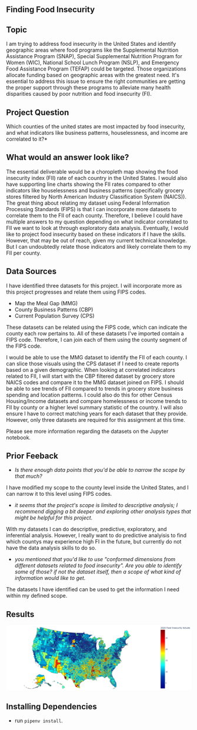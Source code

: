 
## Finding Food Insecurity

## Topic

I am trying to address food insecurity in the United States and identify geographic areas where food programs like the Supplemental Nutrition Assistance Program (SNAP), Special Supplemental Nutrition Program for Women (WIC),  National School Lunch Program (NSLP), and Emergency Food Assistance Program (TEFAP) could be targeted. Those organizations allocate funding based on geographic areas with the greatest need. It's essential to address this issue to ensure the right communities are getting the proper support through these programs to alleviate many health disparities caused by poor nutrition and food insecurity (FI).


## Project Question

Which counties of the united states are most impacted by food insecurity, and what indicators like business patterns, houselessness, and income are correlated to it?*

## What would an answer look like?

The essential deliverable would be a choropleth map showing the food insecurity index (FII) rate of each country in the United States. I would also have supporting line charts showing the FII rates compared to other indicators like houselessness and business patterns (specifically grocery stores filtered by North American Industry Classification System (NAICS)). The great thing about relating my dataset using Federal Information Processing Standards (FIPS) is that I can incorporate more datasets to correlate them to the FII of each county. Therefore, I believe I could have multiple answers to my question depending on what indicator correlated to FII we want to look at through exploratory data analysis. Eventually, I would like to project food insecurity based on these indicators if I have the skills. However, that may be out of reach, given my current technical knowledge. But I can undoubtedly relate those indicators and likely correlate them to my FII per county.


## Data Sources

I have identified three datasets for this project. I will incorporate more as this project progresses and relate them using FIPS codes.

* Map the Meal Gap (MMG)
* County Business Patterns (CBP)
* Current Population Survey (CPS)

These datasets can be related using the FIPS code, which can indicate the county each row pertains to. All of these datasets I've imported contain a FIPS code. Therefore, I can join each of them using the county segment of the FIPS code.

I would be able to use the MMG dataset to identify the FII of each county. I can slice those visuals using the CPS dataset if I need to create reports based on a given demographic. When looking at correlated indicators related to FII, I will start with the CBP filtered dataset by grocery store NAICS codes and compare it to the MMG dataset joined on FIPS. I should be able to see trends of FII compared to trends in grocery store business spending and location patterns. I could also do this for other Census Housing/Income datasets and compare homelessness or income trends to FII by county or a higher level summary statistic of the country. I will also ensure I have to correct matching years for each dataset that they provide. However, only three datasets are required for this assignment at this time.

Please see more information regarding the datasets on the Jupyter notebook.

## Prior Feeback

* *Is there enough data points that you'd be able to narrow the scope by that much?*

I have modified my scope to the county level inside the United States, and I can narrow it to this level using FIPS codes.

* *it seems that the project's scope is limited to descriptive analysis; I recommend digging a bit deeper and exploring other analysis types that might be helpful for this project.*

With my datasets I can do descriptive, predictive, exploratory, and inferential analysis. However, I really want to do predictive analyisis to find which countys may experience high FI in the future, but currently do not have the data analysis skills to do so.

* *you mentioned that you'd like to use "conformed dimensions from different datasets related to food insecurity". Are you able to identify some of those? if not the dataset itself, then a scope of what kind of information would like to get.*

The datasets I have identified can be used to get the information I need within my defined scope.

## Results

![alt text](https://github.com/IT4063C-Fall22/final-project-classaccounts/blob/main/images/2020_actual.png?raw=true)

## Installing Dependencies
- run `pipenv install`.
